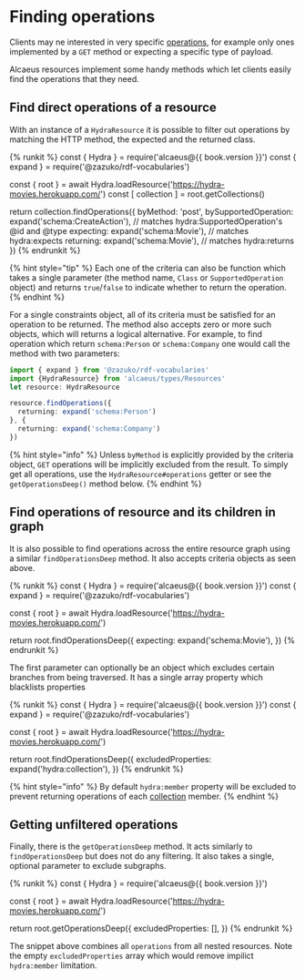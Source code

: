 # Finding operations

Clients may ne interested in very specific [operations](./invoking-operations.md), for example
only ones implemented by a `GET` method or expecting a specific type of payload.

Alcaeus resources implement some handy methods which let clients easily find the operations
that they need.

## Find direct operations of a resource

With an instance of a `HydraResource` it is possible to filter out operations
by matching the HTTP method, the expected and the returned class.

{% runkit %}
const { Hydra } = require('alcaeus@{{ book.version }}')
const { expand } = require('@zazuko/rdf-vocabularies')

const { root } = await Hydra.loadResource('https://hydra-movies.herokuapp.com/')
const [ collection ] = root.getCollections()

return collection.findOperations({
  byMethod: 'post',
  bySupportedOperation: expand('schema:CreateAction'), // matches hydra:SupportedOperation's @id and @type
  expecting: expand('schema:Movie'), // matches hydra:expects
  returning: expand('schema:Movie'), // matches hydra:returns
})
{% endrunkit %}

{% hint style="tip" %}
 Each one of the criteria can also be function which takes a single
 parameter (the method name, `Class` or `SupportedOperation` object)
 and returns `true`/`false` to indicate whether to return the operation.
{% endhint %}

For a single constraints object, all of its criteria must be satisfied for
an operation to be returned. The method also accepts zero or more such objects,
which will returns a logical alternative. 
For example, to find operation which return `schema:Person` or `schema:Company`
one would call the method with two parameters:

```typescript
import { expand } from '@zazuko/rdf-vocabularies'
import {HydraResource} from 'alcaeus/types/Resources'
let resource: HydraResource

resource.findOperations({
  returning: expand('schema:Person')
}, {
  returning: expand('schema:Company')
})
```

{% hint style="info" %}
 Unless `byMethod` is explicitly provided by the criteria object, `GET` operations
 will be implicitly excluded from the result. To simply get all operations, use the
 `HydraResource#operations` getter or see the `getOperationsDeep()` method below.
{% endhint %}

## Find operations of resource and its children in graph

It is also possible to find operations across the entire resource graph using
a similar `findOperationsDeep` method. It also accepts criteria objects as
seen above.
 
{% runkit %}
const { Hydra } = require('alcaeus@{{ book.version }}')
const { expand } = require('@zazuko/rdf-vocabularies')

const { root } = await Hydra.loadResource('https://hydra-movies.herokuapp.com/')

return root.findOperationsDeep({
  expecting: expand('schema:Movie'),
})
{% endrunkit %}
 
The first parameter can optionally be an object which excludes certain
branches from being traversed. It has a single array property which
blacklists properties
 
{% runkit %}
const { Hydra } = require('alcaeus@{{ book.version }}')
const { expand } = require('@zazuko/rdf-vocabularies')

const { root } = await Hydra.loadResource('https://hydra-movies.herokuapp.com/')

return root.findOperationsDeep({
  excludedProperties: expand('hydra:collection'),
})
{% endrunkit %}

{% hint style="info" %}
 By default `hydra:member` property will be excluded to prevent returning
 operations of each [collection](../collections.md) member.
{% endhint %}

## Getting unfiltered operations

Finally, there is the `getOperationsDeep` method. It acts similarly to
`findOperationsDeep` but does not do any filtering. It also takes a single,
optional parameter to exclude subgraphs.

{% runkit %}
const { Hydra } = require('alcaeus@{{ book.version }}')

const { root } = await Hydra.loadResource('https://hydra-movies.herokuapp.com/')

return root.getOperationsDeep({
  excludedProperties: [],
})
{% endrunkit %}

The snippet above combines all `operations` from all nested resources. Note
the empty `excludedProperties` array which would remove impilict `hydra:member`
limitation.
